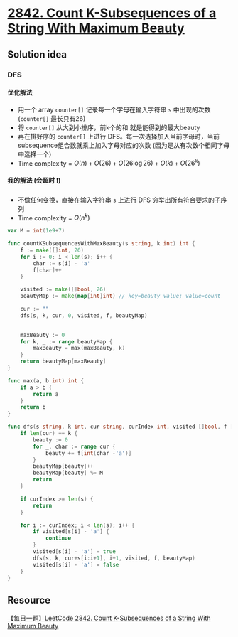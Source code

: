 # [2842. Count K-Subsequences of a String With Maximum Beauty](https://leetcode.com/problems/count-k-subsequences-of-a-string-with-maximum-beauty/description/)

## Solution idea
### DFS

#### 优化解法
* 用一个 array `counter[]` 记录每一个字母在输入字符串 `s` 中出现的次数 (`counter[]` 最长只有26)
* 将 `counter[]` 从大到小排序，前k个的和 就是能得到的最大beauty
* 再在排好序的 `counter[]` 上进行 DFS。每一次选择加入当前字母时，当前subsequence组合数就乘上加入字母对应的次数 (因为是从有次数个相同字母中选择一个)
* Time complexity = $O(n) + O(26) + O(26\log 26) + O(k) + O(26^k)$

#### 我的解法 (会超时 :exclamation:)
* 不做任何变换，直接在输入字符串 `s` 上进行 DFS 穷举出所有符合要求的子序列
* Time complexity = $O(n^k)$
```go
var M = int(1e9+7)

func countKSubsequencesWithMaxBeauty(s string, k int) int {
    f := make([]int, 26)
    for i := 0; i < len(s); i++ {
        char := s[i] - 'a'
        f[char]++
    }

    visited := make([]bool, 26)
    beautyMap := make(map[int]int) // key=beauty value; value=count

    cur := ""
    dfs(s, k, cur, 0, visited, f, beautyMap)

    
    maxBeauty := 0
    for k, _ := range beautyMap {
        maxBeauty = max(maxBeauty, k)
    }
    return beautyMap[maxBeauty]
}

func max(a, b int) int {
    if a > b {
        return a
    }
    return b
}

func dfs(s string, k int, cur string, curIndex int, visited []bool, f []int, beautyMap map[int]int) {
    if len(cur) == k {
        beauty := 0
        for _, char := range cur {
            beauty += f[int(char -'a')]
        }
        beautyMap[beauty]++
        beautyMap[beauty] %= M
        return
    }

    if curIndex >= len(s) {
        return
    }

    for i := curIndex; i < len(s); i++ {
        if visited[s[i] - 'a'] {
            continue
        }
        visited[s[i] - 'a'] = true
        dfs(s, k, cur+s[i:i+1], i+1, visited, f, beautyMap)
        visited[s[i] - 'a'] = false
    }
}
```


## Resource
[【每日一题】LeetCode 2842. Count K-Subsequences of a String With Maximum Beauty](https://www.youtube.com/watch?v=8pPPcODAWAA)